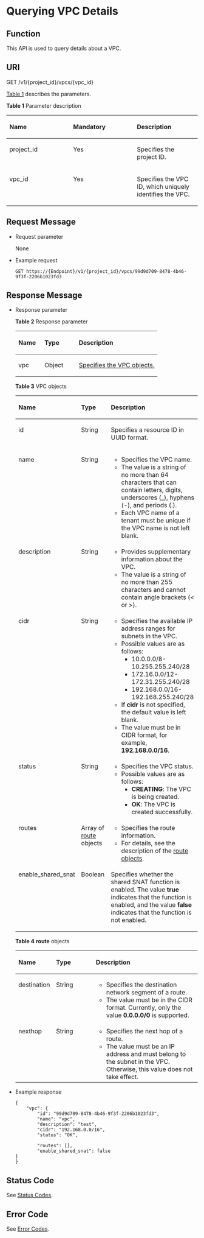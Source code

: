 # Querying VPC Details<a name="vpc_api01_0002"></a>

## Function<a name="section48604061"></a>

This API is used to query details about a VPC.

## URI<a name="section34783366"></a>

GET /v1/\{project\_id\}/vpcs/\{vpc\_id\}

[Table 1](#table26431778)  describes the parameters.

**Table  1**  Parameter description

<a name="table26431778"></a>
<table><thead align="left"><tr id="row38955607"><th class="cellrowborder" valign="top" width="33.33333333333333%" id="mcps1.2.4.1.1"><p id="p1287621"><a name="p1287621"></a><a name="p1287621"></a>Name</p>
</th>
<th class="cellrowborder" valign="top" width="33.33333333333333%" id="mcps1.2.4.1.2"><p id="p37188451"><a name="p37188451"></a><a name="p37188451"></a>Mandatory</p>
</th>
<th class="cellrowborder" valign="top" width="33.33333333333333%" id="mcps1.2.4.1.3"><p id="p59474521"><a name="p59474521"></a><a name="p59474521"></a>Description</p>
</th>
</tr>
</thead>
<tbody><tr id="row52706896"><td class="cellrowborder" valign="top" width="33.33333333333333%" headers="mcps1.2.4.1.1 "><p id="p41400175"><a name="p41400175"></a><a name="p41400175"></a>project_id</p>
</td>
<td class="cellrowborder" valign="top" width="33.33333333333333%" headers="mcps1.2.4.1.2 "><p id="p65079903"><a name="p65079903"></a><a name="p65079903"></a>Yes</p>
</td>
<td class="cellrowborder" valign="top" width="33.33333333333333%" headers="mcps1.2.4.1.3 "><p id="p10487112"><a name="p10487112"></a><a name="p10487112"></a>Specifies the project ID. </p>
</td>
</tr>
<tr id="row64391817"><td class="cellrowborder" valign="top" width="33.33333333333333%" headers="mcps1.2.4.1.1 "><p id="p48354649"><a name="p48354649"></a><a name="p48354649"></a>vpc_id</p>
</td>
<td class="cellrowborder" valign="top" width="33.33333333333333%" headers="mcps1.2.4.1.2 "><p id="p24412469"><a name="p24412469"></a><a name="p24412469"></a>Yes</p>
</td>
<td class="cellrowborder" valign="top" width="33.33333333333333%" headers="mcps1.2.4.1.3 "><p id="p31252998"><a name="p31252998"></a><a name="p31252998"></a>Specifies the VPC ID, which uniquely identifies the VPC.</p>
</td>
</tr>
</tbody>
</table>

## Request Message<a name="section44614845"></a>

-   Request parameter

    None

-   Example request

    ```
    GET https://{Endpoint}/v1/{project_id}/vpcs/99d9d709-8478-4b46-9f3f-2206b1023fd3
    ```


## Response Message<a name="section65989290"></a>

-   Response parameter

    **Table  2**  Response parameter

    <a name="table574587231556"></a>
    <table><thead align="left"><tr id="row118397001556"><th class="cellrowborder" valign="top" width="18.34%" id="mcps1.2.4.1.1"><p id="p194916751556"><a name="p194916751556"></a><a name="p194916751556"></a>Name</p>
    </th>
    <th class="cellrowborder" valign="top" width="24.16%" id="mcps1.2.4.1.2"><p id="p424939721556"><a name="p424939721556"></a><a name="p424939721556"></a>Type</p>
    </th>
    <th class="cellrowborder" valign="top" width="57.49999999999999%" id="mcps1.2.4.1.3"><p id="p194597361556"><a name="p194597361556"></a><a name="p194597361556"></a>Description</p>
    </th>
    </tr>
    </thead>
    <tbody><tr id="row327347841556"><td class="cellrowborder" valign="top" width="18.34%" headers="mcps1.2.4.1.1 "><p id="p342718611556"><a name="p342718611556"></a><a name="p342718611556"></a>vpc</p>
    </td>
    <td class="cellrowborder" valign="top" width="24.16%" headers="mcps1.2.4.1.2 "><p id="p41691159213"><a name="p41691159213"></a><a name="p41691159213"></a>Object</p>
    </td>
    <td class="cellrowborder" valign="top" width="57.49999999999999%" headers="mcps1.2.4.1.3 "><p id="p652911041556"><a name="p652911041556"></a><a name="p652911041556"></a><a href="#table1945411214515">Specifies the VPC objects.</a></p>
    </td>
    </tr>
    </tbody>
    </table>

    **Table  3**  VPC objects

    <a name="table1945411214515"></a>
    <table><thead align="left"><tr id="row15454222515"><th class="cellrowborder" valign="top" width="21.66%" id="mcps1.2.4.1.1"><p id="p164549255115"><a name="p164549255115"></a><a name="p164549255115"></a><strong id="b222394852013"><a name="b222394852013"></a><a name="b222394852013"></a>Name</strong></p>
    </th>
    <th class="cellrowborder" valign="top" width="20.32%" id="mcps1.2.4.1.2"><p id="p15454182165114"><a name="p15454182165114"></a><a name="p15454182165114"></a>Type</p>
    </th>
    <th class="cellrowborder" valign="top" width="58.02%" id="mcps1.2.4.1.3"><p id="p1045413215513"><a name="p1045413215513"></a><a name="p1045413215513"></a>Description</p>
    </th>
    </tr>
    </thead>
    <tbody><tr id="row1945414213517"><td class="cellrowborder" valign="top" width="21.66%" headers="mcps1.2.4.1.1 "><p id="p64541721513"><a name="p64541721513"></a><a name="p64541721513"></a>id</p>
    </td>
    <td class="cellrowborder" valign="top" width="20.32%" headers="mcps1.2.4.1.2 "><p id="p134540217519"><a name="p134540217519"></a><a name="p134540217519"></a>String</p>
    </td>
    <td class="cellrowborder" valign="top" width="58.02%" headers="mcps1.2.4.1.3 "><p id="p17454223516"><a name="p17454223516"></a><a name="p17454223516"></a>Specifies a resource ID in UUID format.</p>
    </td>
    </tr>
    <tr id="row54543212511"><td class="cellrowborder" valign="top" width="21.66%" headers="mcps1.2.4.1.1 "><p id="p1145412211516"><a name="p1145412211516"></a><a name="p1145412211516"></a>name</p>
    </td>
    <td class="cellrowborder" valign="top" width="20.32%" headers="mcps1.2.4.1.2 "><p id="p645413265113"><a name="p645413265113"></a><a name="p645413265113"></a>String</p>
    </td>
    <td class="cellrowborder" valign="top" width="58.02%" headers="mcps1.2.4.1.3 "><a name="ul951112614463"></a><a name="ul951112614463"></a><ul id="ul951112614463"><li>Specifies the VPC name.</li><li>The value is a string of no more than 64 characters that can contain letters, digits, underscores (_), hyphens (-), and periods (.).</li><li>Each VPC name of a tenant must be unique if the VPC name is not left blank.</li></ul>
    </td>
    </tr>
    <tr id="row57274330378"><td class="cellrowborder" valign="top" width="21.66%" headers="mcps1.2.4.1.1 "><p id="p572773313373"><a name="p572773313373"></a><a name="p572773313373"></a>description</p>
    </td>
    <td class="cellrowborder" valign="top" width="20.32%" headers="mcps1.2.4.1.2 "><p id="p272783315379"><a name="p272783315379"></a><a name="p272783315379"></a>String</p>
    </td>
    <td class="cellrowborder" valign="top" width="58.02%" headers="mcps1.2.4.1.3 "><a name="ul621614305363"></a><a name="ul621614305363"></a><ul id="ul621614305363"><li>Provides supplementary information about the VPC.</li><li>The value is a string of no more than 255 characters and cannot contain angle brackets (&lt; or &gt;).</li></ul>
    </td>
    </tr>
    <tr id="row445515275116"><td class="cellrowborder" valign="top" width="21.66%" headers="mcps1.2.4.1.1 "><p id="p545592185110"><a name="p545592185110"></a><a name="p545592185110"></a>cidr</p>
    </td>
    <td class="cellrowborder" valign="top" width="20.32%" headers="mcps1.2.4.1.2 "><p id="p745592125117"><a name="p745592125117"></a><a name="p745592125117"></a>String</p>
    </td>
    <td class="cellrowborder" valign="top" width="58.02%" headers="mcps1.2.4.1.3 "><a name="ul10389173917465"></a><a name="ul10389173917465"></a><ul id="ul10389173917465"><li>Specifies the available IP address ranges for subnets in the VPC.</li><li>Possible values are as follows:<a name="ul53161626155413"></a><a name="ul53161626155413"></a><ul id="ul53161626155413"><li>10.0.0.0/8-10.255.255.240/28</li><li>172.16.0.0/12-172.31.255.240/28</li><li>192.168.0.0/16-192.168.255.240/28</li></ul>
    </li><li>If <strong id="b123151546173110"><a name="b123151546173110"></a><a name="b123151546173110"></a>cidr</strong> is not specified, the default value is left blank.</li><li>The value must be in CIDR format, for example, <strong id="b785094873120"><a name="b785094873120"></a><a name="b785094873120"></a>192.168.0.0/16</strong>.</li></ul>
    </td>
    </tr>
    <tr id="row645513212511"><td class="cellrowborder" valign="top" width="21.66%" headers="mcps1.2.4.1.1 "><p id="p124551621516"><a name="p124551621516"></a><a name="p124551621516"></a>status</p>
    </td>
    <td class="cellrowborder" valign="top" width="20.32%" headers="mcps1.2.4.1.2 "><p id="p1545552115110"><a name="p1545552115110"></a><a name="p1545552115110"></a>String</p>
    </td>
    <td class="cellrowborder" valign="top" width="58.02%" headers="mcps1.2.4.1.3 "><a name="ul74552213513"></a><a name="ul74552213513"></a><ul id="ul74552213513"><li>Specifies the VPC status.</li><li>Possible values are as follows:<a name="ul5890854165417"></a><a name="ul5890854165417"></a><ul id="ul5890854165417"><li><strong id="b11671325184317"><a name="b11671325184317"></a><a name="b11671325184317"></a>CREATING</strong>: The VPC is being created.</li><li><strong id="b7480226204319"><a name="b7480226204319"></a><a name="b7480226204319"></a>OK</strong>: The VPC is created successfully.</li></ul>
    </li></ul>
    </td>
    </tr>
    <tr id="row134563245111"><td class="cellrowborder" valign="top" width="21.66%" headers="mcps1.2.4.1.1 "><p id="p145614219511"><a name="p145614219511"></a><a name="p145614219511"></a>routes</p>
    </td>
    <td class="cellrowborder" valign="top" width="20.32%" headers="mcps1.2.4.1.2 "><p id="p539717333282"><a name="p539717333282"></a><a name="p539717333282"></a>Array of <a href="#table3576833291556">route</a> objects</p>
    </td>
    <td class="cellrowborder" valign="top" width="58.02%" headers="mcps1.2.4.1.3 "><a name="ul34563265116"></a><a name="ul34563265116"></a><ul id="ul34563265116"><li>Specifies the route information.</li><li>For details, see the description of the <a href="#table3576833291556">route objects</a>.</li></ul>
    </td>
    </tr>
    <tr id="row14561326518"><td class="cellrowborder" valign="top" width="21.66%" headers="mcps1.2.4.1.1 "><p id="p114561520515"><a name="p114561520515"></a><a name="p114561520515"></a>enable_shared_snat</p>
    </td>
    <td class="cellrowborder" valign="top" width="20.32%" headers="mcps1.2.4.1.2 "><p id="p5456112185112"><a name="p5456112185112"></a><a name="p5456112185112"></a>Boolean</p>
    </td>
    <td class="cellrowborder" valign="top" width="58.02%" headers="mcps1.2.4.1.3 "><p id="p204561128510"><a name="p204561128510"></a><a name="p204561128510"></a>Specifies whether the shared SNAT function is enabled. The value <strong id="b84235270612178"><a name="b84235270612178"></a><a name="b84235270612178"></a>true</strong> indicates that the function is enabled, and the value <strong id="b84235270614243"><a name="b84235270614243"></a><a name="b84235270614243"></a>false</strong> indicates that the function is not enabled.</p>
    </td>
    </tr>
    </tbody>
    </table>

    **Table  4** **route**  objects

    <a name="table3576833291556"></a>
    <table><thead align="left"><tr id="row921218691556"><th class="cellrowborder" valign="top" width="18.34%" id="mcps1.2.4.1.1"><p id="p798956991556"><a name="p798956991556"></a><a name="p798956991556"></a>Name</p>
    </th>
    <th class="cellrowborder" valign="top" width="22.38%" id="mcps1.2.4.1.2"><p id="p754435891556"><a name="p754435891556"></a><a name="p754435891556"></a>Type</p>
    </th>
    <th class="cellrowborder" valign="top" width="59.28%" id="mcps1.2.4.1.3"><p id="p711326791556"><a name="p711326791556"></a><a name="p711326791556"></a>Description</p>
    </th>
    </tr>
    </thead>
    <tbody><tr id="row3930377391556"><td class="cellrowborder" valign="top" width="18.34%" headers="mcps1.2.4.1.1 "><p id="p2948903591556"><a name="p2948903591556"></a><a name="p2948903591556"></a>destination</p>
    </td>
    <td class="cellrowborder" valign="top" width="22.38%" headers="mcps1.2.4.1.2 "><p id="p270722191556"><a name="p270722191556"></a><a name="p270722191556"></a>String</p>
    </td>
    <td class="cellrowborder" valign="top" width="59.28%" headers="mcps1.2.4.1.3 "><a name="ul15801323493"></a><a name="ul15801323493"></a><ul id="ul15801323493"><li>Specifies the destination network segment of a route.</li><li>The value must be in the CIDR format. Currently, only the value <strong>0.0.0.0/0</strong> is supported.</li></ul>
    </td>
    </tr>
    <tr id="row6565233911054"><td class="cellrowborder" valign="top" width="18.34%" headers="mcps1.2.4.1.1 "><p id="p1623922311054"><a name="p1623922311054"></a><a name="p1623922311054"></a>nexthop</p>
    </td>
    <td class="cellrowborder" valign="top" width="22.38%" headers="mcps1.2.4.1.2 "><p id="p4377761311054"><a name="p4377761311054"></a><a name="p4377761311054"></a>String</p>
    </td>
    <td class="cellrowborder" valign="top" width="59.28%" headers="mcps1.2.4.1.3 "><a name="ul1344883624911"></a><a name="ul1344883624911"></a><ul id="ul1344883624911"><li>Specifies the next hop of a route.</li><li>The value must be an IP address and must belong to the subnet in the VPC. Otherwise, this value does not take effect.</li></ul>
    </td>
    </tr>
    </tbody>
    </table>


-   Example response

    ```
    {
        "vpc": {
            "id": "99d9d709-8478-4b46-9f3f-2206b1023fd3",
            "name": "vpc",
            "description": "test",
            "cidr": "192.168.0.0/16",
            "status": "OK",
             
            "routes": [],
            "enable_shared_snat": false
    }
    }
    ```


## Status Code<a name="section31981619"></a>

See  [Status Codes](status-codes.md).

## Error Code<a name="section85821649202813"></a>

See  [Error Codes](error-codes.md).

